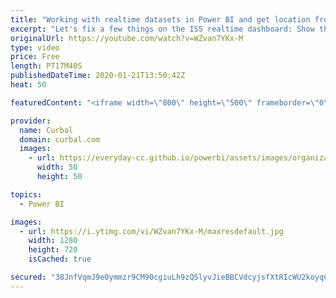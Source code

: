 ```yaml
---
title: "Working with realtime datasets in Power BI and get location from Flow"
excerpt: "Let's fix a few things on the ISS realtime dashboard: Show the latest location only, convert latitude and longitude to location,  and answering all the questions you had!  Link to previous video: https://www.youtube.com/watch?v=O6aEzXAFEqw Twitter handle for ISS location: @LocationIss  Here you can download"
originalUrl: https://youtube.com/watch?v=WZvan7YKx-M
type: video
price: Free
length: PT17M40S
publishedDateTime: 2020-01-21T13:50:42Z
heat: 50

featuredContent: "<iframe width=\"800\" height=\"500\" frameborder=\"0\" src=\"https://www.youtube.com/embed/WZvan7YKx-M\" allow=\"accelerometer; autoplay; encrypted-media; gyroscope; picture-in-picture\" allowfullscreen></iframe>"

provider:
  name: Curbal
  domain: curbal.com
  images:
    - url: https://everyday-cc.github.io/powerbi/assets/images/organizations/curbal.com-50x50.jpg
      width: 50
      height: 50

topics:
  - Power BI

images:
  - url: https://i.ytimg.com/vi/WZvan7YKx-M/maxresdefault.jpg
    width: 1280
    height: 720
    isCached: true

secured: "38JnfVqmJ9e0ymmzr9CM90cgiuLh9zQSlyvJieBBCVdcyjsfXtRIcWU2koyqCrq8WcdBdXvSfD92j81ibegMN6cJB/GCMLf2z5dcInUjOTcfPuhtsYJlu0k2ArUrSlipGmhPys3WDhcWdHQ9qAr2g+Xko0FulF6N+enq73BrVBpTgfbNzp9CpS+JgneARvnmA8rPI6wOVmyS4EApNN88JT12BLM3MISZpCeKEN4QyyesR75R/J+NdLUTt7RP1Y3y2j+ivRupQYgfeqbInODGw+mmLKJaDVDGczmiXIXYTsYW1KX7dkBia0x36Ors7tsizI+HPgbbCPa1MrT+xkThnv/naEhSYujWiUuifecnbYQxx1hhoTIK8rLvRhMvOAC9PuQG+xVSf7UHW4u2cIUA1GiYaOOeHEMxC4xMzXsBqoE=;x/MSMMd+J88TaOjKRJEzug=="
---
```


